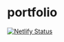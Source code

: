 # portfolio

[![Netlify Status](https://api.netlify.com/api/v1/badges/b88d4dee-6a6c-42b8-b071-9a89878e7106/deploy-status)](https://app.netlify.com/sites/maqsud-me/deploys)
